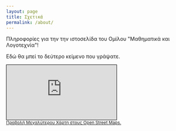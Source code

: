 ```yaml
---
layout: page
title: Σχετικά
permalink: /about/
---
```


Πληροφορίες για την την ιστοσελίδα του Ομίλου "Μαθηματικά και Λογοτεχνία"!

Εδώ θα μπεί το δεύτερο κείμενο που γράψατε.


<!-- Ο ΚΩΔΙΚΑΣ ΓΙΑ ΤΟΝ ΧΑΡΤΗ -->
<div class="embed-responsive embed-responsive-16by9">
<iframe class="embed-responsive-item" scrolling="no" marginheight="0" marginwidth="0" src="https://www.openstreetmap.org/export/embed.html?bbox=23.748257160186768%2C37.98289577252493%2C23.760230541229248%2C37.98798635455753&amp;layer=mapnik&amp;marker=37.98544110768859%2C23.754243850708008" style="border: 1px solid black"></iframe><br><small><a href="https://www.openstreetmap.org/?mlat=37.98544&amp;mlon=23.75424#map=17/37.98544/23.75424&amp;layers=N">Προβολή Μεγαλύτερου Χάρτη στους Open Street Maps.</a></small>
</div>
<!-- ΜΕΧΡΙ ΕΔΩ ΗΤΑΝ Ο ΚΩΔΙΚΑΣ ΓΙΑ ΤΟΝ ΧΑΡΤΗ-->
